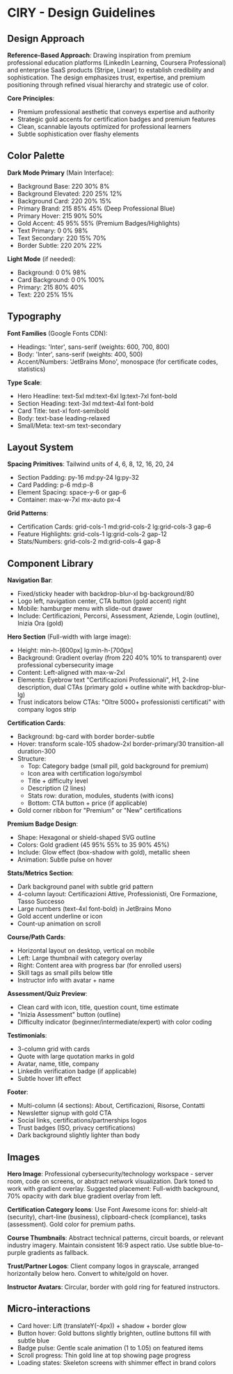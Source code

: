 # CIRY - Design Guidelines

## Design Approach

**Reference-Based Approach**: Drawing inspiration from premium professional education platforms (LinkedIn Learning, Coursera Professional) and enterprise SaaS products (Stripe, Linear) to establish credibility and sophistication. The design emphasizes trust, expertise, and premium positioning through refined visual hierarchy and strategic use of color.

**Core Principles**:
- Premium professional aesthetic that conveys expertise and authority
- Strategic gold accents for certification badges and premium features
- Clean, scannable layouts optimized for professional learners
- Subtle sophistication over flashy elements

## Color Palette

**Dark Mode Primary** (Main Interface):
- Background Base: 220 30% 8%
- Background Elevated: 220 25% 12%
- Background Card: 220 20% 15%
- Primary Brand: 215 85% 45% (Deep Professional Blue)
- Primary Hover: 215 90% 50%
- Gold Accent: 45 95% 55% (Premium Badges/Highlights)
- Text Primary: 0 0% 98%
- Text Secondary: 220 15% 70%
- Border Subtle: 220 20% 22%

**Light Mode** (if needed):
- Background: 0 0% 98%
- Card Background: 0 0% 100%
- Primary: 215 80% 40%
- Text: 220 25% 15%

## Typography

**Font Families** (Google Fonts CDN):
- Headings: 'Inter', sans-serif (weights: 600, 700, 800)
- Body: 'Inter', sans-serif (weights: 400, 500)
- Accent/Numbers: 'JetBrains Mono', monospace (for certificate codes, statistics)

**Type Scale**:
- Hero Headline: text-5xl md:text-6xl lg:text-7xl font-bold
- Section Heading: text-3xl md:text-4xl font-bold
- Card Title: text-xl font-semibold
- Body: text-base leading-relaxed
- Small/Meta: text-sm text-secondary

## Layout System

**Spacing Primitives**: Tailwind units of 4, 6, 8, 12, 16, 20, 24
- Section Padding: py-16 md:py-24 lg:py-32
- Card Padding: p-6 md:p-8
- Element Spacing: space-y-6 or gap-6
- Container: max-w-7xl mx-auto px-4

**Grid Patterns**:
- Certification Cards: grid-cols-1 md:grid-cols-2 lg:grid-cols-3 gap-6
- Feature Highlights: grid-cols-1 lg:grid-cols-2 gap-12
- Stats/Numbers: grid-cols-2 md:grid-cols-4 gap-8

## Component Library

**Navigation Bar**:
- Fixed/sticky header with backdrop-blur-xl bg-background/80
- Logo left, navigation center, CTA button (gold accent) right
- Mobile: hamburger menu with slide-out drawer
- Include: Certificazioni, Percorsi, Assessment, Aziende, Login (outline), Inizia Ora (gold)

**Hero Section** (Full-width with large image):
- Height: min-h-[600px] lg:min-h-[700px]
- Background: Gradient overlay (from 220 40% 10% to transparent) over professional cybersecurity image
- Content: Left-aligned with max-w-2xl
- Elements: Eyebrow text "Certificazioni Professionali", H1, 2-line description, dual CTAs (primary gold + outline white with backdrop-blur-lg)
- Trust indicators below CTAs: "Oltre 5000+ professionisti certificati" with company logos strip

**Certification Cards**:
- Background: bg-card with border border-subtle
- Hover: transform scale-105 shadow-2xl border-primary/30 transition-all duration-300
- Structure: 
  - Top: Category badge (small pill, gold background for premium)
  - Icon area with certification logo/symbol
  - Title + difficulty level
  - Description (2 lines)
  - Stats row: duration, modules, students (with icons)
  - Bottom: CTA button + price (if applicable)
- Gold corner ribbon for "Premium" or "New" certifications

**Premium Badge Design**:
- Shape: Hexagonal or shield-shaped SVG outline
- Colors: Gold gradient (45 95% 55% to 35 90% 45%)
- Include: Glow effect (box-shadow with gold), metallic sheen
- Animation: Subtle pulse on hover

**Stats/Metrics Section**:
- Dark background panel with subtle grid pattern
- 4-column layout: Certificazioni Attive, Professionisti, Ore Formazione, Tasso Successo
- Large numbers (text-4xl font-bold) in JetBrains Mono
- Gold accent underline or icon
- Count-up animation on scroll

**Course/Path Cards**:
- Horizontal layout on desktop, vertical on mobile
- Left: Large thumbnail with category overlay
- Right: Content area with progress bar (for enrolled users)
- Skill tags as small pills below title
- Instructor info with avatar + name

**Assessment/Quiz Preview**:
- Clean card with icon, title, question count, time estimate
- "Inizia Assessment" button (outline)
- Difficulty indicator (beginner/intermediate/expert) with color coding

**Testimonials**:
- 3-column grid with cards
- Quote with large quotation marks in gold
- Avatar, name, title, company
- LinkedIn verification badge (if applicable)
- Subtle hover lift effect

**Footer**:
- Multi-column (4 sections): About, Certificazioni, Risorse, Contatti
- Newsletter signup with gold CTA
- Social links, certifications/partnerships logos
- Trust badges (ISO, privacy certifications)
- Dark background slightly lighter than body

## Images

**Hero Image**: 
Professional cybersecurity/technology workspace - server room, code on screens, or abstract network visualization. Dark toned to work with gradient overlay. Suggested placement: Full-width background, 70% opacity with dark blue gradient overlay from left.

**Certification Category Icons**:
Use Font Awesome icons for: shield-alt (security), chart-line (business), clipboard-check (compliance), tasks (assessment). Gold color for premium paths.

**Course Thumbnails**:
Abstract technical patterns, circuit boards, or relevant industry imagery. Maintain consistent 16:9 aspect ratio. Use subtle blue-to-purple gradients as fallback.

**Trust/Partner Logos**:
Client company logos in grayscale, arranged horizontally below hero. Convert to white/gold on hover.

**Instructor Avatars**:
Circular, border with gold ring for featured instructors.

## Micro-interactions

- Card hover: Lift (translateY(-4px)) + shadow + border glow
- Button hover: Gold buttons slightly brighten, outline buttons fill with subtle blue
- Badge pulse: Gentle scale animation (1 to 1.05) on featured items
- Scroll progress: Thin gold line at top showing page progress
- Loading states: Skeleton screens with shimmer effect in brand colors